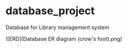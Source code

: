 # database_project
Database for Library management system

![ERD](Database ER diagram (crow's foot).png)
